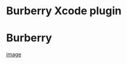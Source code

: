 # Burberry Xcode plugin 
# Burberry

[image](https://github.com/dimsky/Burberry/raw/master/images/xcodealert.png)
